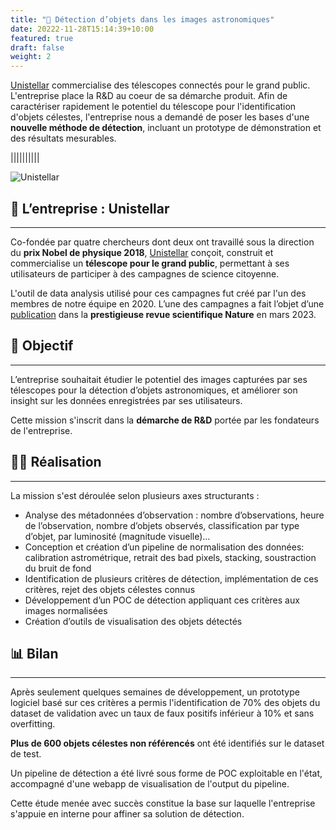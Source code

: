 ```yaml
---
title: "🔭 Détection d’objets dans les images astronomiques"
date: 20222-11-28T15:14:39+10:00
featured: true
draft: false
weight: 2
---
```


[Unistellar](https://www.unistellar.com/fr/) commercialise des télescopes connectés pour le grand public. L'entreprise 
place la R&D au coeur de sa démarche produit. Afin de caractériser rapidement le potentiel du télescope pour 
l'identification d'objets célestes, l'entreprise nous a demandé de poser les bases d'une **nouvelle méthode de détection**, 
incluant un prototype de démonstration et des résultats mesurables.

||||||||||

![Unistellar](/images/posts/unistellar-illustration.png)

## 🔭 L’entreprise : Unistellar

--- 

Co-fondée par quatre chercheurs dont deux ont travaillé sous la direction du **prix Nobel de physique 2018**,
[Unistellar](https://www.unistellar.com/fr/) conçoit, construit et commercialise un **télescope pour le grand public**,
permettant à ses utilisateurs de participer à des campagnes de science citoyenne.

L'outil de data analysis utilisé pour ces campagnes fut créé par l'un des membres de notre équipe en 2020. 
L’une des campagnes a fait l’objet d’une [publication](https://www.nature.com/articles/s41586-023-05852-9) dans la 
**prestigieuse revue scientifique Nature** en mars 2023.


## 🎯 Objectif

--- 

L’entreprise souhaitait étudier le potentiel des images capturées par ses télescopes pour la détection d’objets 
astronomiques, et améliorer son insight sur les données enregistrées par ses utilisateurs.

Cette mission s'inscrit dans la **démarche de R&D** portée par les fondateurs de l'entreprise.

## 👨‍🔬 Réalisation

--- 

La mission s'est déroulée selon plusieurs axes structurants :

- Analyse des métadonnées d’observation : nombre d’observations, heure de l’observation, nombre d’objets observés, classification par type d’objet, par luminosité (magnitude visuelle)…
- Conception et création d’un pipeline de normalisation des données: calibration astrométrique, retrait des bad pixels, stacking, soustraction du bruit de fond
- Identification de plusieurs critères de détection, implémentation de ces critères, rejet des objets célestes connus
- Développement d’un POC de détection appliquant ces critères aux images normalisées
- Création d’outils de visualisation des objets détectés

## 📊 Bilan

--- 

Après seulement quelques semaines de développement, un prototype logiciel basé sur ces critères a permis l'identification de 70% des objets du dataset de validation avec un taux de faux positifs inférieur à 10% et sans overfitting.

**Plus de 600 objets célestes non référencés** ont été identifiés sur le dataset de test.

Un pipeline de détection a été livré sous forme de POC exploitable en l'état, accompagné d'une webapp de visualisation de l'output du pipeline.

Cette étude menée avec succès constitue la base sur laquelle l'entreprise s'appuie en interne pour affiner sa solution de détection.